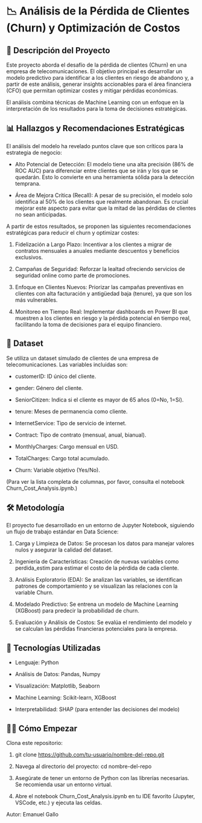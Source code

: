 # 📉 Análisis de la Pérdida de Clientes (Churn) y Optimización de Costos

## 📝 Descripción del Proyecto
Este proyecto aborda el desafío de la pérdida de clientes (Churn) en una empresa de telecomunicaciones. El objetivo principal es desarrollar un modelo predictivo para identificar a los clientes en riesgo de abandono y, a partir de este análisis, generar insights accionables para el área financiera (CFO) que permitan optimizar costes y mitigar pérdidas económicas.

El análisis combina técnicas de Machine Learning con un enfoque en la interpretación de los resultados para la toma de decisiones estratégicas.

## 📊 Hallazgos y Recomendaciones Estratégicas
El análisis del modelo ha revelado puntos clave que son críticos para la estrategia de negocio:

- Alto Potencial de Detección: El modelo tiene una alta precisión (86% de ROC AUC) para diferenciar entre clientes que se irán y los que se quedarán. Esto lo convierte en una herramienta sólida para la detección temprana.

- Área de Mejora Crítica (Recall): A pesar de su precisión, el modelo solo identifica al 50% de los clientes que realmente abandonan. Es crucial mejorar este aspecto para evitar que la mitad de las pérdidas de clientes no sean anticipadas.

A partir de estos resultados, se proponen las siguientes recomendaciones estratégicas para reducir el churn y optimizar costes:

1. Fidelización a Largo Plazo: Incentivar a los clientes a migrar de contratos mensuales a anuales mediante descuentos y beneficios exclusivos.

2. Campañas de Seguridad: Reforzar la lealtad ofreciendo servicios de seguridad online como parte de promociones.

3. Enfoque en Clientes Nuevos: Priorizar las campañas preventivas en clientes con alta facturación y antigüedad baja (tenure), ya que son los más vulnerables.

4. Monitoreo en Tiempo Real: Implementar dashboards en Power BI que muestren a los clientes en riesgo y la pérdida potencial en tiempo real, facilitando la toma de decisiones para el equipo financiero.

## 💾 Dataset
Se utiliza un dataset simulado de clientes de una empresa de telecomunicaciones. Las variables incluidas son:

- customerID: ID único del cliente.

- gender: Género del cliente.

- SeniorCitizen: Indica si el cliente es mayor de 65 años (0=No, 1=Sí).

- tenure: Meses de permanencia como cliente.

- InternetService: Tipo de servicio de internet.

- Contract: Tipo de contrato (mensual, anual, bianual).

- MonthlyCharges: Cargo mensual en USD.

- TotalCharges: Cargo total acumulado.

- Churn: Variable objetivo (Yes/No).

(Para ver la lista completa de columnas, por favor, consulta el notebook Churn_Cost_Analysis.ipynb.)

## 🛠️ Metodología
El proyecto fue desarrollado en un entorno de Jupyter Notebook, siguiendo un flujo de trabajo estándar en Data Science:

1. Carga y Limpieza de Datos: Se procesan los datos para manejar valores nulos y asegurar la calidad del dataset.

2. Ingeniería de Características: Creación de nuevas variables como perdida_estim para estimar el costo de la pérdida de cada cliente.

3. Análisis Exploratorio (EDA): Se analizan las variables, se identifican patrones de comportamiento y se visualizan las relaciones con la variable Churn.

4. Modelado Predictivo: Se entrena un modelo de Machine Learning (XGBoost) para predecir la probabilidad de churn.

5. Evaluación y Análisis de Costos: Se evalúa el rendimiento del modelo y se calculan las pérdidas financieras potenciales para la empresa.

## 🚀 Tecnologías Utilizadas
- Lenguaje: Python

- Análisis de Datos: Pandas, Numpy

- Visualización: Matplotlib, Seaborn

- Machine Learning: Scikit-learn, XGBoost

- Interpretabilidad: SHAP (para entender las decisiones del modelo)

## 🏃‍♂️ Cómo Empezar
Clona este repositorio:
1. git clone https://github.com/tu-usuario/nombre-del-repo.git

2. Navega al directorio del proyecto:
cd nombre-del-repo

3. Asegúrate de tener un entorno de Python con las librerías necesarias. Se recomienda usar un entorno virtual.

4. Abre el notebook Churn_Cost_Analysis.ipynb en tu IDE favorito (Jupyter, VSCode, etc.) y ejecuta las celdas.

Autor: Emanuel Gallo